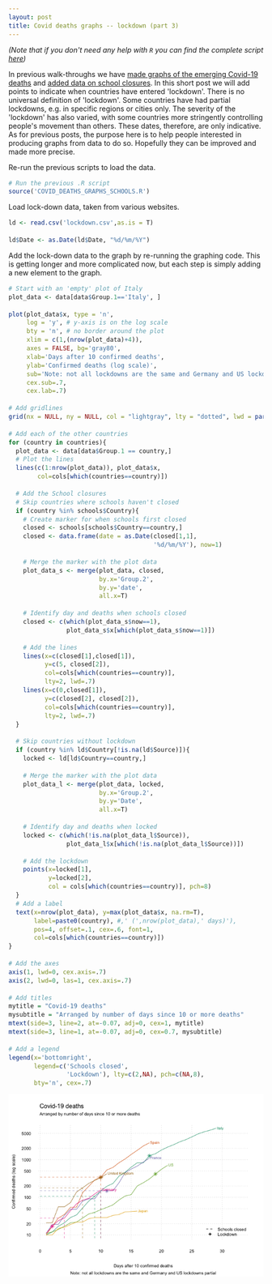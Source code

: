 ```yaml
---
layout: post
title: Covid deaths graphs -- lockdown (part 3)
---
```

*(Note that if you don't need any help with `R` you can find the complete script [here](https://github.com/calumdavey/calumdavey.github.io/blob/master/files/COVID19/COVID_DEATHS_GRAPHS_SCHOOLS_LOCKDOWN.R))*

In previous walk-throughs we have [made graphs of the emerging Covid-19 deaths](https://calumdavey.github.io/Covid-Deaths/) and [added data on school closures](https://calumdavey.github.io/Covid-Deaths-schools/). 
In this short post we will add points to indicate when countries have entered 'lockdown'.
There is no universal definition of 'lockdown'.
Some countries have had partial lockdowns, e.g. in specific regions or cities only.
The severity of the 'lockdown' has also varied, with some countries more stringently controlling people's movement than others.
These dates, therefore, are only indicative.
As for previous posts, the purpose here is to help people interested in producing graphs from data to do so. 
Hopefully they can be improved and made more precise. 

Re-run the previous scripts to load the data.  

```r
# Run the previous .R script 
source('COVID_DEATHS_GRAPHS_SCHOOLS.R')
```

Load lock-down data, taken from various websites.

```r
ld <- read.csv('lockdown.csv',as.is = T)

ld$Date <- as.Date(ld$Date, "%d/%m/%Y")
```                     

Add the lock-down data to the graph by re-running the graphing code.
This is getting longer and more complicated now, but each step is simply adding a new element to the graph.

```r
# Start with an 'empty' plot of Italy 
plot_data <- data[data$Group.1=='Italy', ]

plot(plot_data$x, type = 'n', 
     log = 'y', # y-axis is on the log scale 
     bty = 'n', # no border around the plot 
     xlim = c(1,(nrow(plot_data)+4)),
     axes = FALSE, bg='gray80',
     xlab='Days after 10 confirmed deaths',
     ylab='Confirmed deaths (log scale)',
     sub='Note: not all lockdowns are the same and Germany and US lockdowns partial',
     cex.sub=.7,
     cex.lab=.7)

# Add gridlines 
grid(nx = NULL, ny = NULL, col = "lightgray", lty = "dotted", lwd = par("lwd"), equilogs = F)

# Add each of the other countries 
for (country in countries){
  plot_data <- data[data$Group.1 == country,]
  # Plot the lines 
  lines(c(1:nrow(plot_data)), plot_data$x, 
        col=cols[which(countries==country)])
  
  # Add the School closures
  # Skip countries where schools haven't closed 
  if (country %in% schools$Country){
    # Create marker for when schools first closed
    closed <- schools[schools$Country==country,]
    closed <- data.frame(date = as.Date(closed[1,1],
                                        '%d/%m/%Y'), now=1)
    
    # Merge the marker with the plot data 
    plot_data_s <- merge(plot_data, closed,
                         by.x='Group.2',
                         by.y='date',
                         all.x=T)
    
    # Identify day and deaths when schools closed
    closed <- c(which(plot_data_s$now==1),
                plot_data_s$x[which(plot_data_s$now==1)])
    
    # Add the lines 
    lines(x=c(closed[1],closed[1]),
          y=c(5, closed[2]),
          col=cols[which(countries==country)],
          lty=2, lwd=.7)
    lines(x=c(0,closed[1]),
          y=c(closed[2], closed[2]),
          col=cols[which(countries==country)],
          lty=2, lwd=.7)
  }
  
  # Skip countries without lockdown 
  if (country %in% ld$Country[!is.na(ld$Source)]){
    locked <- ld[ld$Country==country,]
    
    # Merge the marker with the plot data 
    plot_data_l <- merge(plot_data, locked,
                         by.x='Group.2',
                         by.y='Date',
                         all.x=T)
    
    # Identify day and deaths when locked
    locked <- c(which(!is.na(plot_data_l$Source)),
                plot_data_l$x[which(!is.na(plot_data_l$Source))])
    
    # Add the lockdown 
    points(x=locked[1],
           y=locked[2], 
           col = cols[which(countries==country)], pch=8)
  }
  # Add a label
  text(x=nrow(plot_data), y=max(plot_data$x, na.rm=T),
       label=paste0(country), #,' (',nrow(plot_data),' days)'), 
       pos=4, offset=.1, cex=.6, font=1,
       col=cols[which(countries==country)])
}

# Add the axes 
axis(1, lwd=0, cex.axis=.7)
axis(2, lwd=0, las=1, cex.axis=.7)

# Add titles
mytitle = "Covid-19 deaths"
mysubtitle = "Arranged by number of days since 10 or more deaths"
mtext(side=3, line=2, at=-0.07, adj=0, cex=1, mytitle)
mtext(side=3, line=1, at=-0.07, adj=0, cex=0.7, mysubtitle)

# Add a legend 
legend(x='bottomright', 
       legend=c('Schools closed',
                'Lockdown'), lty=c(2,NA), pch=c(NA,8),
       bty='n', cex=.7)
```

![](../images/Covid/locked.png)

